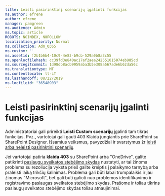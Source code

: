 ```yaml
---
title: Leisti pasirinktinį scenarijų įgalinti funkcijas
ms.author: efrene
author: efrene
manager: pamgreen
ms.audience: Admin
ms.topic: article
ROBOTS: NOINDEX, NOFOLLOW
localization_priority: Normal
ms.collection: Adm_O365
ms.custom: ''
ms.assetid: f2b1b6b4-10c9-4e83-b9cb-529a0b8a3c55
ms.openlocfilehash: cc39fd3e840ac17af2aea242551015074eb985cd
ms.sourcegitcommit: 1d98db8acb9959aba3b5e308a567ade6b62da56c
ms.translationtype: MT
ms.contentlocale: lt-LT
ms.lasthandoff: 08/22/2019
ms.locfileid: "36548903"
---
```

# <a name="allow-custom-script-to-enable-features"></a>Leisti pasirinktinį scenarijų įgalinti funkcijas

Administratoriai gali prireikti **Leisti Custom scenarijų** įgalinti tam tikras funkcijas. Pvz., vartotojai gali gauti 403 Klaida jungiantis prie SharePoint su SharePoint Designer. Išsamius veiksmus, pavyzdžiai ir svarstymus žr [leisti arba neleisti pasirinktinį scenarijų](https://docs.microsoft.com/sharepoint/allow-or-prevent-custom-script).

Jei vartotojai patiria **klaida 403** su SharePoint arba "OneDrive", galite patikrinti [paslaugų sveikatos stebėjimo skydas](https://admin.microsoft.com/AdminPortal/Home#/servicehealth) nustatyti, ar tai žinoma problema su rezoliucija vyksta prieš galite kreiptis į palaikymo tarnybą arba praleisti laiką trikčių šalinimas. Problema gali būti labai trumpalaikis ir jau žinomas "Microsoft", bet gali būti galioti nuo problemos identifikavimo ir registravimo paslaugas sveikatos stebėjimo skydas. Prašome ir toliau tikrins paslaugų sveikatos stebėjimo skydas toliau atnaujinimai.

